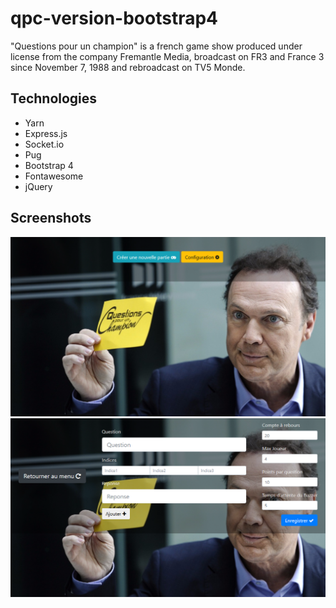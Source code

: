 # qpc-version-bootstrap4
"Questions pour un champion" is a french game show produced under license from the company Fremantle Media, broadcast on FR3 and France 3 since November 7, 1988 and rebroadcast on TV5 Monde.

## Technologies
- Yarn
- Express.js
- Socket.io
- Pug
- Bootstrap 4
- Fontawesome
- jQuery

## Screenshots
![Screenshot](https://raw.githubusercontent.com/sayfessyd/qpc-version-bootstrap4/master/Screenshot.png)
![Screenshot2](https://raw.githubusercontent.com/sayfessyd/qpc-version-bootstrap4/master/Screenshot2.png)



